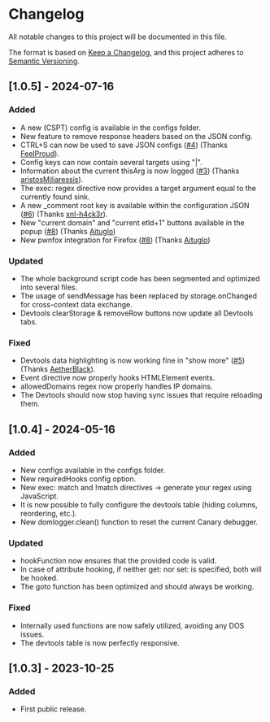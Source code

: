 # Changelog
All notable changes to this project will be documented in this file.

The format is based on [Keep a Changelog](https://keepachangelog.com/en/1.0.0/),
and this project adheres to [Semantic Versioning](https://semver.org/spec/v2.0.0.html).

## [1.0.5] - 2024-07-16

### Added

- A new (CSPT) config is available in the configs folder.
- New feature to remove response headers based on the JSON config.
- CTRL+S can now be used to save JSON configs ([#4](https://github.com/kevin-mizu/domloggerpp/issues/4)) (Thanks [FeelProud](https://github.com/FeelProud)).
- Config keys can now contain several targets using "|".
- Information about the current thisArg is now logged ([#3](https://github.com/kevin-mizu/domloggerpp/issues/3)) (Thanks [aristosMiliaressis](https://github.com/aristosMiliaressis)).
- The exec: regex directive now provides a target argument equal to the currently found sink.
- A new _comment root key is available within the configuration JSON ([#6](https://github.com/kevin-mizu/domloggerpp/issues/6)) (Thanks [xnl-h4ck3r](https://github.com/xnl-h4ck3r)).
- New "current domain" and "current etld+1" buttons available in the popup ([#8](https://github.com/kevin-mizu/domloggerpp/pull/8)) (Thanks [Aituglo](https://github.com/Aituglo))
- New pwnfox integration for Firefox ([#8](https://github.com/kevin-mizu/domloggerpp/pull/8)) (Thanks [Aituglo](https://github.com/Aituglo))

### Updated

- The whole background script code has been segmented and optimized into several files.
- The usage of sendMessage has been replaced by storage.onChanged for cross-context data exchange.
- Devtools clearStorage & removeRow buttons now update all Devtools tabs.

### Fixed

- Devtools data highlighting is now working fine in "show more" ([#5](https://github.com/kevin-mizu/domloggerpp/pull/5)) (Thanks [AetherBlack](https://github.com/AetherBlack)).
- Event directive now properly hooks HTMLElement events.
- allowedDomains regex now properly handles IP domains.
- The Devtools should now stop having sync issues that require reloading them.

## [1.0.4] - 2024-05-16

### Added

- New configs available in the configs folder.
- New requiredHooks config option.
- New exec: match and !match directives -> generate your regex using JavaScript.
- It is now possible to fully configure the devtools table (hiding columns, reordering, etc.).
- New domlogger.clean() function to reset the current Canary debugger.

### Updated

- hookFunction now ensures that the provided code is valid.
- In case of attribute hooking, if neither get: nor set: is specified, both will be hooked.
- The goto function has been optimized and should always be working.

### Fixed

- Internally used functions are now safely utilized, avoiding any DOS issues.
- The devtools table is now perfectly responsive.

## [1.0.3] - 2023-10-25

### Added

- First public release.
